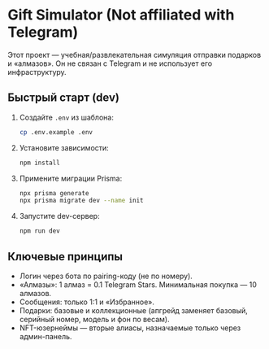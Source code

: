 # Gift Simulator (Not affiliated with Telegram)

Этот проект — учебная/развлекательная симуляция отправки подарков и «алмазов». Он не связан с Telegram и не использует его инфраструктуру.

## Быстрый старт (dev)

1. Создайте `.env` из шаблона:
   
   ```bash
   cp .env.example .env
   ```
2. Установите зависимости:
   
   ```bash
   npm install
   ```
3. Примените миграции Prisma:
   
   ```bash
   npx prisma generate
   npx prisma migrate dev --name init
   ```
4. Запустите dev-сервер:
   
   ```bash
   npm run dev
   ```

## Ключевые принципы
- Логин через бота по pairing-коду (не по номеру).
- «Алмазы»: 1 алмаз = 0.1 Telegram Stars. Минимальная покупка — 10 алмазов.
- Сообщения: только 1:1 и «Избранное».
- Подарки: базовые и коллекционные (апгрейд заменяет базовый, серийный номер, модель и фон по весам).
- NFT-юзернеймы — вторые алиасы, назначаемые только через админ-панель.